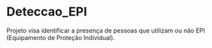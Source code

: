 # Deteccao_EPI
Projeto visa identificar a presença de pessoas que utilizam ou não EPI (Equipamento de Proteção Individual).
